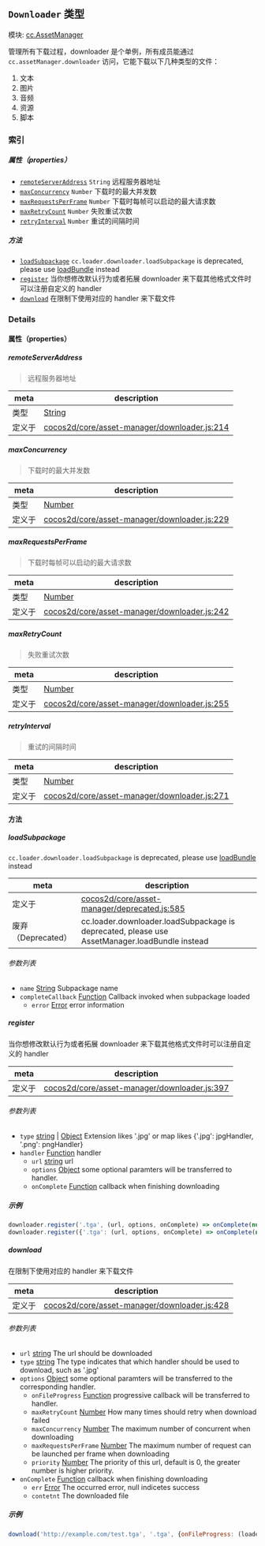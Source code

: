 ## `Downloader` 类型



模块: [cc.AssetManager](../modules/cc.AssetManager.md)


管理所有下载过程，downloader 是个单例，所有成员能通过 `cc.assetManager.downloader` 访问，它能下载以下几种类型的文件：
1. 文本
2. 图片
3. 音频
4. 资源
5. 脚本



### 索引

##### 属性（properties）

  - [`remoteServerAddress`](#remoteserveraddress) `String` 远程服务器地址
  - [`maxConcurrency`](#maxconcurrency) `Number` 下载时的最大并发数
  - [`maxRequestsPerFrame`](#maxrequestsperframe) `Number` 下载时每帧可以启动的最大请求数
  - [`maxRetryCount`](#maxretrycount) `Number` 失败重试次数
  - [`retryInterval`](#retryinterval) `Number` 重试的间隔时间



##### 方法

  - [`loadSubpackage`](#loadsubpackage) `cc.loader.downloader.loadSubpackage` is deprecated, please use <a href="../classes/AssetManager.html#method_loadBundle" class="crosslink">loadBundle</a> instead
  - [`register`](#register) 当你想修改默认行为或者拓展 downloader 来下载其他格式文件时可以注册自定义的 handler
  - [`download`](#download) 在限制下使用对应的 handler 来下载文件



### Details


#### 属性（properties）


##### remoteServerAddress

> 远程服务器地址

| meta | description |
|------|-------------|
| 类型 | <a href="https://developer.mozilla.org/en/JavaScript/Reference/Global_Objects/String" class="crosslink external" target="_blank">String</a> |
| 定义于 | [cocos2d/core/asset-manager/downloader.js:214](https://github.com/cocos-creator/engine/blob/5a29bc48b8b66d479bb93d92e64418ce8a7c0f34/cocos2d/core/asset-manager/downloader.js#L214) |



##### maxConcurrency

> 下载时的最大并发数

| meta | description |
|------|-------------|
| 类型 | <a href="https://developer.mozilla.org/en/JavaScript/Reference/Global_Objects/Number" class="crosslink external" target="_blank">Number</a> |
| 定义于 | [cocos2d/core/asset-manager/downloader.js:229](https://github.com/cocos-creator/engine/blob/5a29bc48b8b66d479bb93d92e64418ce8a7c0f34/cocos2d/core/asset-manager/downloader.js#L229) |



##### maxRequestsPerFrame

> 下载时每帧可以启动的最大请求数

| meta | description |
|------|-------------|
| 类型 | <a href="https://developer.mozilla.org/en/JavaScript/Reference/Global_Objects/Number" class="crosslink external" target="_blank">Number</a> |
| 定义于 | [cocos2d/core/asset-manager/downloader.js:242](https://github.com/cocos-creator/engine/blob/5a29bc48b8b66d479bb93d92e64418ce8a7c0f34/cocos2d/core/asset-manager/downloader.js#L242) |



##### maxRetryCount

> 失败重试次数

| meta | description |
|------|-------------|
| 类型 | <a href="https://developer.mozilla.org/en/JavaScript/Reference/Global_Objects/Number" class="crosslink external" target="_blank">Number</a> |
| 定义于 | [cocos2d/core/asset-manager/downloader.js:255](https://github.com/cocos-creator/engine/blob/5a29bc48b8b66d479bb93d92e64418ce8a7c0f34/cocos2d/core/asset-manager/downloader.js#L255) |



##### retryInterval

> 重试的间隔时间

| meta | description |
|------|-------------|
| 类型 | <a href="https://developer.mozilla.org/en/JavaScript/Reference/Global_Objects/Number" class="crosslink external" target="_blank">Number</a> |
| 定义于 | [cocos2d/core/asset-manager/downloader.js:271](https://github.com/cocos-creator/engine/blob/5a29bc48b8b66d479bb93d92e64418ce8a7c0f34/cocos2d/core/asset-manager/downloader.js#L271) |






<!-- Method Block -->
#### 方法


##### loadSubpackage

`cc.loader.downloader.loadSubpackage` is deprecated, please use <a href="../classes/AssetManager.html#method_loadBundle" class="crosslink">loadBundle</a> instead

| meta | description |
|------|-------------|
| 定义于 | [cocos2d/core/asset-manager/deprecated.js:585](https://github.com/cocos-creator/engine/blob/5a29bc48b8b66d479bb93d92e64418ce8a7c0f34/cocos2d/core/asset-manager/deprecated.js#L585) |
| 废弃（Deprecated） | cc.loader.downloader.loadSubpackage is deprecated, please use AssetManager.loadBundle instead |

###### 参数列表
- `name` <a href="https://developer.mozilla.org/en/JavaScript/Reference/Global_Objects/String" class="crosslink external" target="_blank">String</a> Subpackage name
- `completeCallback` <a href="https://developer.mozilla.org/en/JavaScript/Reference/Global_Objects/Function" class="crosslink external" target="_blank">Function</a> Callback invoked when subpackage loaded
	- `error` <a href="https://developer.mozilla.org/en/JavaScript/Reference/Global_Objects/Error" class="crosslink external" target="_blank">Error</a> error information


##### register

当你想修改默认行为或者拓展 downloader 来下载其他格式文件时可以注册自定义的 handler

| meta | description |
|------|-------------|
| 定义于 | [cocos2d/core/asset-manager/downloader.js:397](https://github.com/cocos-creator/engine/blob/5a29bc48b8b66d479bb93d92e64418ce8a7c0f34/cocos2d/core/asset-manager/downloader.js#L397) |

###### 参数列表
- `type` <a href="https://developer.mozilla.org/en/JavaScript/Reference/Global_Objects/String" class="crosslink external" target="_blank">string</a> &#124; <a href="https://developer.mozilla.org/en/JavaScript/Reference/Global_Objects/Object" class="crosslink external" target="_blank">Object</a> Extension likes '.jpg' or map likes {'.jpg': jpgHandler, '.png': pngHandler}
- `handler` <a href="https://developer.mozilla.org/en/JavaScript/Reference/Global_Objects/Function" class="crosslink external" target="_blank">Function</a> handler
	- `url` <a href="https://developer.mozilla.org/en/JavaScript/Reference/Global_Objects/String" class="crosslink external" target="_blank">string</a> url
	- `options` <a href="https://developer.mozilla.org/en/JavaScript/Reference/Global_Objects/Object" class="crosslink external" target="_blank">Object</a> some optional paramters will be transferred to handler.
	- `onComplete` <a href="https://developer.mozilla.org/en/JavaScript/Reference/Global_Objects/Function" class="crosslink external" target="_blank">Function</a> callback when finishing downloading

##### 示例

```js
downloader.register('.tga', (url, options, onComplete) => onComplete(null, null));
downloader.register({'.tga': (url, options, onComplete) => onComplete(null, null), '.ext': (url, options, onComplete) => onComplete(null, null)});
```

##### download

在限制下使用对应的 handler 来下载文件

| meta | description |
|------|-------------|
| 定义于 | [cocos2d/core/asset-manager/downloader.js:428](https://github.com/cocos-creator/engine/blob/5a29bc48b8b66d479bb93d92e64418ce8a7c0f34/cocos2d/core/asset-manager/downloader.js#L428) |

###### 参数列表
- `url` <a href="https://developer.mozilla.org/en/JavaScript/Reference/Global_Objects/String" class="crosslink external" target="_blank">string</a> The url should be downloaded
- `type` <a href="https://developer.mozilla.org/en/JavaScript/Reference/Global_Objects/String" class="crosslink external" target="_blank">string</a> The type indicates that which handler should be used to download, such as '.jpg'
- `options` <a href="https://developer.mozilla.org/en/JavaScript/Reference/Global_Objects/Object" class="crosslink external" target="_blank">Object</a> some optional paramters will be transferred to the corresponding handler.
	- `onFileProgress` <a href="https://developer.mozilla.org/en/JavaScript/Reference/Global_Objects/Function" class="crosslink external" target="_blank">Function</a> progressive callback will be transferred to handler.
	- `maxRetryCount` <a href="https://developer.mozilla.org/en/JavaScript/Reference/Global_Objects/Number" class="crosslink external" target="_blank">Number</a> How many times should retry when download failed
	- `maxConcurrency` <a href="https://developer.mozilla.org/en/JavaScript/Reference/Global_Objects/Number" class="crosslink external" target="_blank">Number</a> The maximum number of concurrent when downloading
	- `maxRequestsPerFrame` <a href="https://developer.mozilla.org/en/JavaScript/Reference/Global_Objects/Number" class="crosslink external" target="_blank">Number</a> The maximum number of request can be launched per frame when downloading
	- `priority` <a href="https://developer.mozilla.org/en/JavaScript/Reference/Global_Objects/Number" class="crosslink external" target="_blank">Number</a> The priority of this url, default is 0, the greater number is higher priority.
- `onComplete` <a href="https://developer.mozilla.org/en/JavaScript/Reference/Global_Objects/Function" class="crosslink external" target="_blank">Function</a> callback when finishing downloading
	- `err` <a href="https://developer.mozilla.org/en/JavaScript/Reference/Global_Objects/Error" class="crosslink external" target="_blank">Error</a> The occurred error, null indicetes success
	- `contetnt`  The downloaded file

##### 示例

```js
download('http://example.com/test.tga', '.tga', {onFileProgress: (loaded, total) => console.lgo(loaded/total)}, onComplete: (err) => console.log(err));
```


